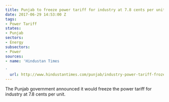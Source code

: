 ```yaml
---
title: Punjab to freeze power tariff for industry at 7.8 cents per unit
date: 2017-06-29 14:53:00 Z
tags:
- Power Tariff
states:
- Punjab
sectors:
- Energy
subsectors:
- Power
sources:
- name: 'Hindustan Times

'
  url: http://www.hindustantimes.com/punjab/industry-power-tariff-frozen-at-rs-5-startup-fund-of-rs-100-crore-cm-in-punjab-assembly/story-tptHDOQzwHZjdAeN618KQL.html
---
```


The Punjab government announced it would freeze the power tariff for industry at 7.8 cents per unit. 
